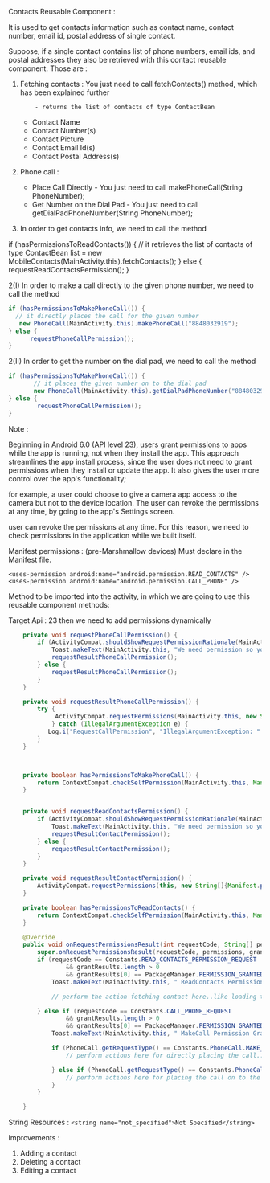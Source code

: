 Contacts Reusable Component :

 It is used to get contacts information such as contact name, contact number, email id, postal address of single
 contact.


 Suppose, if a single contact contains list of phone numbers, email ids, and postal addresses they also be retrieved
 with this contact reusable component.
 Those are :
 1. Fetching contacts : You just need to call fetchContacts() method, which has been explained further

            - returns the list of contacts of type ContactBean

    - Contact Name
    - Contact Number(s)
    - Contact Picture
    - Contact Email Id(s)
    - Contact Postal Address(s)

 2. Phone call :

    - Place Call Directly - You just need to call makePhoneCall(String PhoneNumber);
    - Get Number on the Dial Pad - You just need to call getDialPadPhoneNumber(String PhoneNumber);


 1. In order to get contacts info, we need to call the method

  if (hasPermissionsToReadContacts()) {
        // it retrieves the list of contacts of type ContactBean
       list = new MobileContacts(MainActivity.this).fetchContacts();
  } else {
         requestReadContactsPermission();
  }

 2(I) In order to make a call directly to the given phone number, we need to call the method
  ```java
  if (hasPermissionsToMakePhoneCall()) {
    // it directly places the call for the given number
     new PhoneCall(MainActivity.this).makePhoneCall("8848032919");
  } else {
        requestPhoneCallPermission();
  }
  ```
  2(II) In order to get the number on the dial pad, we need to call the method
   ```java
   if (hasPermissionsToMakePhoneCall()) {
          // it places the given number on to the dial pad
          new PhoneCall(MainActivity.this).getDialPadPhoneNumber("8848032919");
   } else {
           requestPhoneCallPermission();
   }
   ```
Note :

Beginning in Android 6.0 (API level 23), users grant permissions to apps while the app is running, not when they install the app.
This approach streamlines the app install process, since the user does not need to grant permissions when they install or update the app.
It also gives the user more control over the app's functionality;

for example, a user could choose to give a camera app access to the camera but not to the device location.
The user can revoke the permissions at any time, by going to the app's Settings screen.

user can revoke the permissions at any time. For this reason, we need to check permissions in the application
while we built itself.

Manifest permissions : (pre-Marshmallow devices) Must declare in the Manifest file.

    <uses-permission android:name="android.permission.READ_CONTACTS" />
    <uses-permission android:name="android.permission.CALL_PHONE" />


Method to be imported into the activity, in which we are going to use this reusable component methods:

Target Api : 23 then we need to add permissions dynamically

```java
    private void requestPhoneCallPermission() {
        if (ActivityCompat.shouldShowRequestPermissionRationale(MainActivity.this, Manifest.permission.CALL_PHONE)) {
            Toast.makeText(MainActivity.this, "We need permission so you can call your friends.", Toast.LENGTH_LONG).show();
            requestResultPhoneCallPermission();
        } else {
            requestResultPhoneCallPermission();
        }
    }

    private void requestResultPhoneCallPermission() {
        try {
             ActivityCompat.requestPermissions(MainActivity.this, new String[]{Manifest.permission.CALL_PHONE}, Constants.CALL_PHONE_REQUEST);
            } catch (IllegalArgumentException e) {
           Log.i("RequestCallPermission", "IllegalArgumentException: " + e);
        }
    }



    private boolean hasPermissionsToMakePhoneCall() {
        return ContextCompat.checkSelfPermission(MainActivity.this, Manifest.permission.CALL_PHONE) == PackageManager.PERMISSION_GRANTED;
    }


    private void requestReadContactsPermission() {
        if (ActivityCompat.shouldShowRequestPermissionRationale(MainActivity.this, Manifest.permission.READ_CONTACTS)) {
            Toast.makeText(MainActivity.this, "We need permission so you can text your friends.", Toast.LENGTH_LONG).show();
            requestResultContactPermission();
        } else {
            requestResultContactPermission();
        }
    }

    private void requestResultContactPermission() {
        ActivityCompat.requestPermissions(this, new String[]{Manifest.permission.READ_CONTACTS}, Constants.READ_CONTACTS_PERMISSION_REQUEST);
    }

    private boolean hasPermissionsToReadContacts() {
        return ContextCompat.checkSelfPermission(MainActivity.this, Manifest.permission.READ_CONTACTS) == PackageManager.PERMISSION_GRANTED;
    }

    @Override
    public void onRequestPermissionsResult(int requestCode, String[] permissions, int[] grantResults) {
        super.onRequestPermissionsResult(requestCode, permissions, grantResults);
        if (requestCode == Constants.READ_CONTACTS_PERMISSION_REQUEST
                && grantResults.length > 0
                && grantResults[0] == PackageManager.PERMISSION_GRANTED) {
            Toast.makeText(MainActivity.this, " ReadContacts Permission Granted", Toast.LENGTH_SHORT).show();

            // perform the action fetching contact here..like loading the contact list here

        } else if (requestCode == Constants.CALL_PHONE_REQUEST
                && grantResults.length > 0
                && grantResults[0] == PackageManager.PERMISSION_GRANTED) {
            Toast.makeText(MainActivity.this, " MakeCall Permission Granted", Toast.LENGTH_SHORT).show();

            if (PhoneCall.getRequestType() == Constants.PhoneCall.MAKE_CALL) {
                // perform actions here for directly placing the call...

            } else if (PhoneCall.getRequestType() == Constants.PhoneCall.DIAL_PAD_CALL) {
                // perform actions here for placing the call on to the dial pad first..
            }
        }

    }    
```
String Resources : `<string name="not_specified">Not Specified</string>`

 Improvements :

 1. Adding a contact
 2. Deleting a contact
 3. Editing a contact



